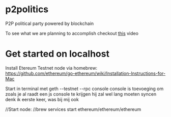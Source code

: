 # p2politics
P2P political party powered by blockchain

To see what we are planning to accomplish checkout [this](https://www.youtube.com/watch?v=9mzaXMoaybg) video

# Get started on localhost
Install Etereum Testnet node via homebrew:
    https://github.com/ethereum/go-ethereum/wiki/Installation-Instructions-for-Mac

Start in terminal met
    geth --testnet --rpc console
console is toevoeging om zoals je al raadt een js console te krijgen
hij zal wel lang moeten syncen denk ik eerste keer, was bij mij ook

//Start node:
//brew services start ethereum/ethereum/ethereum
